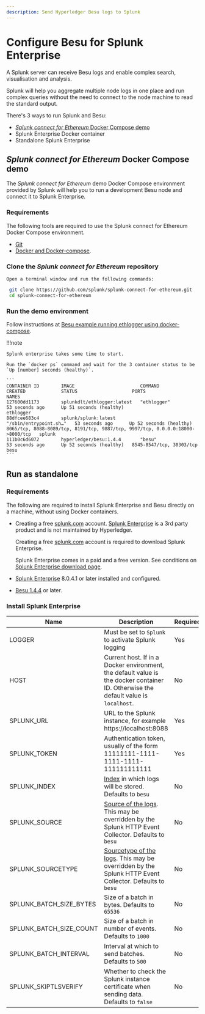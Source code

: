 ```yaml
---
description: Send Hyperledger Besu logs to Splunk
---
```


# Configure Besu for Splunk Enterprise

A Splunk server can receive Besu logs and enable complex search, visualisation and analysis.

Splunk will help you aggregate multiple node logs in one place and run complex queries without the need
to connect to the node machine to read the standard output.

There's 3 ways to run Splunk and Besu:

- [_Splunk connect for Ethereum_ Docker Compose demo](#_splunk-connect-for-ethereum_-docker-compose-demo)
- Splunk Enterprise Docker container
- Standalone Splunk Enterprise

## _Splunk connect for Ethereum_ Docker Compose demo

The _Splunk connect for Ethereum_ demo Docker Compose environment provided by Splunk will help 
you to run a development Besu node and connect it to Splunk Enterprise.

### Requirements

The following tools are required to use the Splunk connect for Ethereum Docker Compose environment.

- [Git](https://git-scm.com/)
- [Docker and Docker-compose](https://docs.docker.com/compose/install/).

### Clone the _Splunk connect for Ethereum_ repository

    Open a terminal window and run the following commands:

   ```bash
    git clone https://github.com/splunk/splunk-connect-for-ethereum.git
    cd splunk-connect-for-ethereum
   ``` 

### Run the demo environment

Follow instructions at [Besu example running ethlogger using docker-compose](https://github.com/splunk/splunk-connect-for-ethereum/tree/master/examples/besu).

!!!note

    Splunk enterprise takes some time to start.

    Run the `docker ps` command and wait for the 3 container status to be `Up [number] seconds (healthy)`.

    ```
    CONTAINER ID        IMAGE                        COMMAND                  CREATED             STATUS                    PORTS                                                                            NAMES
    127600dd1173        splunkdlt/ethlogger:latest   "ethlogger"              53 seconds ago      Up 51 seconds (healthy)                                                                                    ethlogger
    88dfcee683c4        splunk/splunk:latest         "/sbin/entrypoint.sh…"   53 seconds ago      Up 52 seconds (healthy)   8065/tcp, 8088-8089/tcp, 8191/tcp, 9887/tcp, 9997/tcp, 0.0.0.0:18000->8000/tcp   splunk
    111b0c6d6072        hyperledger/besu:1.4.4       "besu"                   53 seconds ago      Up 52 seconds (healthy)   8545-8547/tcp, 30303/tcp                                                         besu
    ```

## Run as standalone

### Requirements

The following are required to install Splunk Enterprise and Besu directly on a machine,
without using Docker containers.

- Creating a free [splunk.com](https://www.splunk.com/) account.
    [Splunk Enterprise](https://www.splunk.com/en_us/software/splunk-enterprise.html) is a 3rd party
    product and is not maintained by Hyperledger.
    
    Creating a free [splunk.com](https://www.splunk.com/) account is required to download Splunk Enterprise.
    
    Splunk Enterprise comes in a paid and a free version. See conditions on
    [Splunk Enterprise download page](https://www.splunk.com/en_us/download/splunk-enterprise.html).
- [Splunk Enterprise](https://www.splunk.com/en_us/download/splunk-enterprise.html) 8.0.4.1 or 
    later installed and configured.
- [Besu 1.4.4](https://github.com/hyperledger/besu/blob/master/CHANGELOG.md#144) or later.

### Install Splunk Enterprise



| Name                    | Description                                                                                                                                           | Required |
|-------------------------|-------------------------------------------------------------------------------------------------------------------------------------------------------|----------|
| LOGGER                  | Must be set to `Splunk` to activate Splunk logging                                                                                                    | Yes      |
| HOST                    | Current host. If in a Docker environment, the default value is the docker container ID. Otherwise the default value is `localhost`.                   | No       |
| SPLUNK_URL              | URL to the Splunk instance, for example https://localhost:8088                                                                                        | Yes      |
| SPLUNK_TOKEN            | Authentication token, usually of the form 11111111-1111-1111-1111-111111111111                                                                        | Yes      |
| SPLUNK_INDEX            | [Index](https://docs.splunk.com/Splexicon:Index) in which logs will be stored. Defaults to `besu`                                                     | No       |
| SPLUNK_SOURCE           | [Source of the logs](https://docs.splunk.com/Splexicon:Source). This may be overridden by the Splunk HTTP Event Collector. Defaults to `besu`         | No       |
| SPLUNK_SOURCETYPE       | [Sourcetype of the logs](https://docs.splunk.com/Splexicon:Sourcetype). This may be overridden by the Splunk HTTP Event Collector. Defaults to `besu` | No       |
| SPLUNK_BATCH_SIZE_BYTES | Size of a batch in bytes. Defaults to `65536`                                                                                                         | No       |
| SPLUNK_BATCH_SIZE_COUNT | Size of a batch in number of events. Defaults to `1000`                                                                                               | No       |
| SPLUNK_BATCH_INTERVAL   | Interval at which to send batches. Defaults to `500`                                                                                                  | No       |
| SPLUNK_SKIPTLSVERIFY    | Whether to check the Splunk instance certificate when sending data. Defaults to `false`                                                               | No       |
